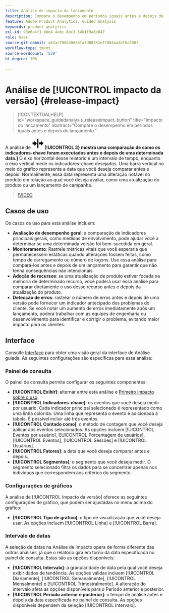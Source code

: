 ```yaml
---
title: Análise de impacto do lançamento
description: Compare o desempenho em períodos iguais antes e depois do lançamento.
feature: Adobe Product Analytics, Guided Analysis
keywords: product analytics
exl-id: 93e6e4f1-bbe4-4a6c-8ec3-54d1f9a8b847
role: User
source-git-commit: a62ac798da9d66fa3d88262ef7d04aa4bf6a3303
workflow-type: tm+mt
source-wordcount: '530'
ht-degree: 10%

---
```


# Análise de [!UICONTROL impacto da versão] {#release-impact}

<!-- markdownlint-disable MD034 -->

>[!CONTEXTUALHELP]
>id="workspace_guidedanalysis_releaseimpact_button"
>title="Impacto do lançamento"
>abstract="Compare o desempenho em períodos iguais antes e depois do lançamento."

<!-- markdownlint-enable MD034 -->

A análise de ![Impacto da versão](/help/assets/icons/Release.svg) **[!UICONTROL 3} mostra uma comparação de como os indicadores-chave foram executados antes e depois de uma determinada data.]** O eixo horizontal desse relatório é um intervalo de tempo, enquanto o eixo vertical mede os indicadores-chave desejados. Uma barra vertical no meio do gráfico representa a data que você deseja comparar antes e depois. Normalmente, essa data representa uma alteração notável no produto em relação ao qual você deseja avaliar, como uma atualização do produto ou um lançamento de campanha.

>[!VIDEO](https://video.tv.adobe.com/v/3421665/?learn=on)

## Casos de uso

Os casos de uso para esta análise incluem:

* **Avaliação de desempenho geral**: a comparação de indicadores principais gerais, como medidas de envolvimento, pode ajudar você a determinar se uma determinada versão foi bem-sucedida em geral.
* **Monitoramento**: Rastreie métricas vitais que você esperaria que permanecessem estáticas quando alterações fossem feitas, como tempo de carregamento ou número de logons. Use essa análise para compará-los antes e depois de um lançamento para garantir que não tenha consequências não intencionais.
* **Adoção de recursos**: se uma atualização de produto estiver focada na melhoria de determinado recurso, você poderá usar essa análise para comparar diretamente o uso desse recurso antes e depois da atualização do produto.
* **Detecção de erros**: rastrear o número de erros antes e depois de uma versão pode fornecer um indicador antecipado dos problemas do cliente. Se você notar um aumento de erros imediatamente após um lançamento, poderá trabalhar com as equipes de engenharia ou desenvolvimento para identificar e corrigir o problema, evitando maior impacto para os clientes.

## Interface

Consulte [Interface](../overview.md#interface) para obter uma visão geral da interface de Análise guiada. As seguintes configurações são específicas para essa análise:

### Painel de consulta

O painel de consulta permite configurar os seguintes componentes:

* **[!UICONTROL Exibir]**: alternar entre esta análise e [Primeiro impacto sobre o uso](first-use-impact.md).
* **[!UICONTROL Indicadores-chave]**: os eventos que você deseja medir por usuário. Cada indicador principal selecionado é representado como uma linha colorida. Uma linha que representa o evento é adicionada à tabela. É possível incluir até três eventos.
* **[!UICONTROL Contado como]**: o método de contagem que você deseja aplicar aos eventos selecionados. As opções incluem [!UICONTROL Eventos por usuário], [!UICONTROL Porcentagem de usuários], [!UICONTROL Eventos], [!UICONTROL Sessões] e [!UICONTROL Usuários].
* **[!UICONTROL Fatores]**: a data que você deseja comparar antes e depois.
* **[!UICONTROL Segmentos]**: o segmento que você deseja medir. O segmento selecionado filtra os dados para se concentrar apenas nos indivíduos que correspondem aos critérios do segmento.

### Configurações de gráficos

A análise de [!UICONTROL Impacto da versão] oferece as seguintes configurações de gráfico, que podem ser ajustadas no menu acima do gráfico:

* **[!UICONTROL Tipo de gráfico]**: o tipo de visualização que você deseja usar. As opções incluem [!UICONTROL Linha] e [!UICONTROL Barra].

### Intervalo de datas

A seleção de datas na Análise de impacto opera de forma diferente das outras análises, já que o relatório gira em torno da data especificada no painel de consulta. Estas são as opções disponíveis:

* **[!UICONTROL Intervalo]**: a granularidade de data pela qual você deseja exibir dados de tendência. As opções válidas incluem [!UICONTROL Diariamente], [!UICONTROL Semanalmente], [!UICONTROL Mensalmente] e [!UICONTROL Trimestralmente]. A alteração do intervalo afeta as opções disponíveis para o Período anterior e posterior.
* **[!UICONTROL Período anterior e posterior]**: o tempo de análise antes e depois da data especificada no painel de consulta. As opções disponíveis dependem da seleção [!UICONTROL Intervalo].


<!--
## Example

See below for an example of the analysis.

![Release impact](../assets/release-impact.png)

-->
